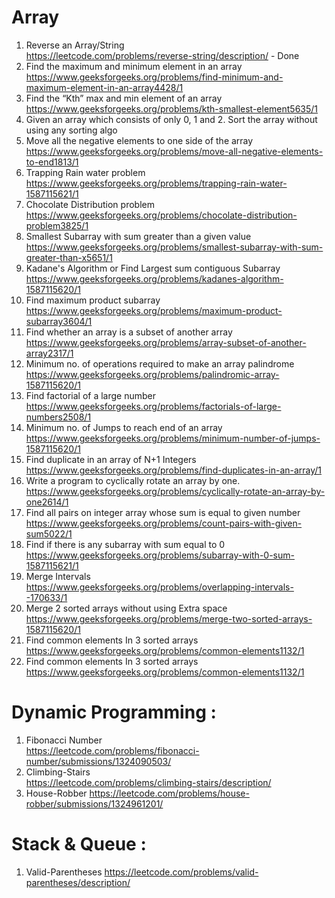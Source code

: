 # Array
1. Reverse an Array/String  
   https://leetcode.com/problems/reverse-string/description/ - Done
2. Find the maximum and minimum element in an array  
   https://www.geeksforgeeks.org/problems/find-minimum-and-maximum-element-in-an-array4428/1
3. Find the “Kth” max and min element of an array  
   https://www.geeksforgeeks.org/problems/kth-smallest-element5635/1
4. Given an array which consists of only 0, 1 and 2. Sort the array without using any sorting algo
5. Move all the negative elements to one side of the array  
   https://www.geeksforgeeks.org/problems/move-all-negative-elements-to-end1813/1
6. Trapping Rain water problem  
   https://www.geeksforgeeks.org/problems/trapping-rain-water-1587115621/1
7. Chocolate Distribution problem  
   https://www.geeksforgeeks.org/problems/chocolate-distribution-problem3825/1
8. Smallest Subarray with sum greater than a given value  
   https://www.geeksforgeeks.org/problems/smallest-subarray-with-sum-greater-than-x5651/1
9. Kadane's Algorithm or Find Largest sum contiguous Subarray  
   https://www.geeksforgeeks.org/problems/kadanes-algorithm-1587115620/1
10. Find maximum product subarray   
    https://www.geeksforgeeks.org/problems/maximum-product-subarray3604/1
11. Find whether an array is a subset of another array  
    https://www.geeksforgeeks.org/problems/array-subset-of-another-array2317/1
12. Minimum no. of operations required to make an array palindrome    
    https://www.geeksforgeeks.org/problems/palindromic-array-1587115620/1
13. Find factorial of a large number  
    https://www.geeksforgeeks.org/problems/factorials-of-large-numbers2508/1
14. Minimum no. of Jumps to reach end of an array  
    https://www.geeksforgeeks.org/problems/minimum-number-of-jumps-1587115620/1
15. Find duplicate in an array of N+1 Integers  
    https://www.geeksforgeeks.org/problems/find-duplicates-in-an-array/1
16. Write a program to cyclically rotate an array by one.  
    https://www.geeksforgeeks.org/problems/cyclically-rotate-an-array-by-one2614/1
17. Find all pairs on integer array whose sum is equal to given number  
    https://www.geeksforgeeks.org/problems/count-pairs-with-given-sum5022/1
18. Find if there is any subarray with sum equal to 0  
    https://www.geeksforgeeks.org/problems/subarray-with-0-sum-1587115621/1
19. Merge Intervals  
    https://www.geeksforgeeks.org/problems/overlapping-intervals--170633/1
21. Merge 2 sorted arrays without using Extra space  
    https://www.geeksforgeeks.org/problems/merge-two-sorted-arrays-1587115620/1
22. Find common elements In 3 sorted arrays
    https://www.geeksforgeeks.org/problems/common-elements1132/1
23. Find common elements In 3 sorted arrays
    https://www.geeksforgeeks.org/problems/common-elements1132/1
# Dynamic Programming :
1. Fibonacci Number  
   https://leetcode.com/problems/fibonacci-number/submissions/1324090503/
2. Climbing-Stairs  
   https://leetcode.com/problems/climbing-stairs/description/
3. House-Robber
   https://leetcode.com/problems/house-robber/submissions/1324961201/
# Stack & Queue : 
1. Valid-Parentheses
   https://leetcode.com/problems/valid-parentheses/description/
